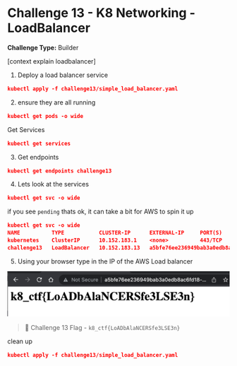 # Challenge 13 - K8 Networking - LoadBalancer

**Challenge Type:** Builder

[context explain loadbalancer]

1.  Deploy a load balancer service

```json
kubectl apply -f challenge13/simple_load_balancer.yaml
```

2.  ensure they are all running

```json
kubectl get pods -o wide
```

Get Services

```json
kubectl get services
```

3.  Get endpoints

```json
kubectl get endpoints challenge13
```

4.  Lets look at the services

```json
kubectl get svc -o wide

```

if you see `pending` thats ok, it can take a bit for AWS to spin it up
```json
kubectl get svc -o wide
NAME          TYPE           CLUSTER-IP      EXTERNAL-IP     PORT(S)        AGE     SELECTOR
kubernetes    ClusterIP      10.152.183.1    <none>          443/TCP        6h36m   <none>
challenge13   LoadBalancer   10.152.183.13   a5bfe76ee236949bab3a0edb8ac6fd18-235417961.us-east-1.elb.amazonaws.com   80:31636/TCP   3s      app=networking3
```

5. Using your browser type in the IP of the AWS Load balancer

![Load balancer](/screenshots/Screen%20Shot%202022-03-09%20at%209.59.24%20PM.png)

> 🏁 Challenge 13 Flag - `k8_ctf{LoADbAlaNCERSfe3LSE3n}`


clean up

```json
kubectl apply -f challenge13/simple_load_balancer.yaml
```